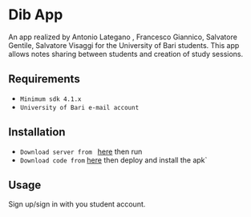 # Dib App
An app realized by Antonio Lategano , Francesco Giannico, Salvatore Gentile, Salvatore Visaggi for the University of Bari students. 
This app allows notes sharing between students and creation of study sessions.

## Requirements
* `Minimum sdk 4.1.x`
* `University of Bari e-mail account`

## Installation
* `Download server from ` [here](https://github.com/v-salvo/dibapp) then run
* `Download code from` [here](https://github.com/v-salvo/dibapp) then deploy and install the apk`

## Usage
Sign up/sign in with you student account. 




